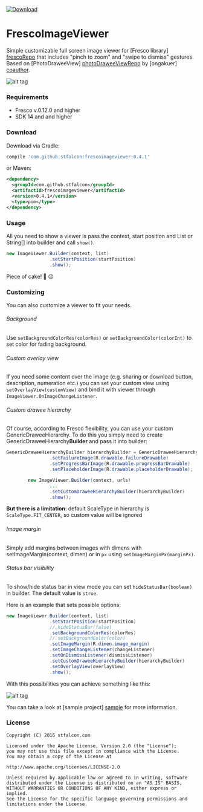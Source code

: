 [ ![Download](https://api.bintray.com/packages/troy379/maven/FrescoImageViewer/images/download.svg) ](https://bintray.com/troy379/maven/FrescoImageViewer/_latestVersion)

# FrescoImageViewer

Simple customizable full screen image viewer for [Fresco library] [frescoRepo] that includes "pinch to zoom" and "swipe to dismiss" gestures.
Based on [PhotoDraweeView] [photoDraweeViewRepo] by [ongakuer] [coauthor].

![alt tag](images/fresco_image_viewer_demo.gif)

### Requirements

* Fresco v.0.12.0 and higher
* SDK 14 and and higher

### Download

Download via Gradle:
```gradle
compile 'com.github.stfalcon:frescoimageviewer:0.4.1'
```

or Maven:
```xml
<dependency>
  <groupId>com.github.stfalcon</groupId>
  <artifactId>frescoimageviewer</artifactId>
  <version>0.4.1</version>
  <type>pom</type>
</dependency>
```

### Usage

All you need to show a viewer is pass the context, start position and List<String> or String[] into builder and call `show()`.

```java
new ImageViewer.Builder(context, list)
                .setStartPosition(startPosition)
                .show();
```
Piece of cake! :cake: :wink:

### Customizing

You can also customize a viewer to fit your needs.

###### Background
Use `setBackgroundColorRes(colorRes)` or `setBackgroundColor(colorInt)` to set color for fading background.

###### Custom overlay view
If you need some content over the image (e.g. sharing or download button, description, numeration etc.) you can set your custom view using `setOverlayView(customView)` and bind it with viewer through `ImageViewer.OnImageChangeListener`.

###### Custom drawee hierarchy
Of course, according to Fresco flexibility, you can use your custom GenericDraweeHierarchy.
To do this you simply need to create GenericDraweeHierarchy**Builder** and pass it into builder:
```java
GenericDraweeHierarchyBuilder hierarchyBuilder = GenericDraweeHierarchyBuilder.newInstance(getResources())
                .setFailureImage(R.drawable.failureDrawable)
                .setProgressBarImage(R.drawable.progressBarDrawable)
                .setPlaceholderImage(R.drawable.placeholderDrawable);

        new ImageViewer.Builder(context, urls)
                ...
                .setCustomDraweeHierarchyBuilder(hierarchyBuilder)
                .show();
```

**But there is a limitation**: default ScaleType in hierarchy is `ScaleType.FIT_CENTER`, so custom value will be ignored

###### Image margin
Simply add margins between images with dimens with setImageMargin(context, dimen) or in `px` using `setImageMarginPx(marginPx)`.

###### Status bar visibility
To show/hide status bar in view mode you can set `hideStatusBar(boolean)` in builder. The default value is `strue`.

Here is an example that sets possible options:

```java
new ImageViewer.Builder(context, list)
                .setStartPosition(startPosition)
                //.hideStatusBar(false)
                .setBackgroundColorRes(colorRes)
                //.setBackgroundColor(color)
                .setImageMargin(R.dimen.image_margin)
                .setImageChangeListener(changeListener)
                .setOnDismissListener(dismissListener)
                .setCustomDraweeHierarchyBuilder(hierarchyBuilder)
                .setOverlayView(overlayView)
                .show();

```

With this possibilities you can achieve something like this:

![alt tag](images/fresco_image_viewer_customizing_demo.gif)

You can take a look at [sample project] [sample] for more information.

### License

```
Copyright (C) 2016 stfalcon.com

Licensed under the Apache License, Version 2.0 (the "License");
you may not use this file except in compliance with the License.
You may obtain a copy of the License at

http://www.apache.org/licenses/LICENSE-2.0

Unless required by applicable law or agreed to in writing, software
distributed under the License is distributed on an "AS IS" BASIS,
WITHOUT WARRANTIES OR CONDITIONS OF ANY KIND, either express or implied.
See the License for the specific language governing permissions and
limitations under the License.

```

[sample]: <https://github.com/stfalcon-studio/FrescoImageViewer/tree/master/sample>
[frescoRepo]: <https://github.com/facebook/fresco>
[photoDraweeViewRepo]: <https://github.com/ongakuer/PhotoDraweeView>
[coauthor]: <https://github.com/ongakuer>
